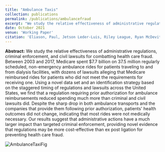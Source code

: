 ```yaml
---
title: "Ambulance Taxis"
collection: publications
permalink: /publications/ambulancefraud
excerpt: "We study the relative effectiveness of administrative regulations, criminal enforcement, and civil whistleblower lawsuits for combatting health care fraud. Between 2003 and 2017, Medicare spent $7.7 billion on 37.5 million regularly scheduled, non-emergency ambulance rides for patients traveling to and from dialysis facilities, with dozens of lawsuits alleging that Medicare reimbursed rides for patients who did not meet the requirements for receiving one. Using a novel data set and an identification strategy based on the staggered timing of regulations and lawsuits across the US, we find that a regulation requiring prior authorization for ambulance reimbursements reduced spending much more than criminal and civil lawsuits did. Despite the sharp drop in both ambulance transports and the companies that provide them following prior authorization, patients’ health outcomes did not change, indicating that most rides were not medically necessary. Our results suggest that administrative actions have a much larger impact than targeted criminal enforcement, providing novel evidence that regulations may be more cost-effective than ex post ligation for preventing health care fraud."
date: October 2021
venue: 'Working Paper'
citation: 'Eliason, Paul, Jetson Leder-Luis, Riley League, Ryan McDevitt, and James Roberts. (2021). &quot;Ambulance Taxis&quot; Work in Progress.'
---
```


**Abstract:** We study the relative effectiveness of administrative regulations, criminal enforcement, and civil lawsuits for combatting health care fraud. Between 2003 and 2017,  Medicare spent $7.7 billion on 37.5 million regularly scheduled, non-emergency ambulance rides for patients traveling to and from dialysis facilities, with dozens of lawsuits alleging that Medicare reimbursed rides for patients who did not meet the requirements for receiving one.  Using a novel data set and an identification strategy based on the staggered timing of regulations and lawsuits across the United States, we find that a regulation requiring prior authorization for ambulance reimbursements reduced spending much more than criminal and civil lawsuits did. Despite the sharp drop in both ambulance transports and the companies that provide them following prior authorization, patients' health outcomes did not change, indicating that most rides were not medically necessary.  Our results suggest that administrative actions have a much larger impact than targeted criminal enforcement, providing novel evidence that regulations may be more cost-effective than ex post ligation for preventing health care fraud.

![AmbulanceTaxiFig](https://rileyleague.github.io/images/three_lines_arrow.png)
